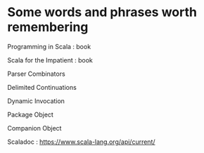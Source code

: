 # Some words and phrases worth remembering

Programming in Scala
: book

Scala for the Impatient
: book

Parser Combinators

Delimited Continuations

Dynamic Invocation

Package Object

Companion Object

Scaladoc
: https://www.scala-lang.org/api/current/
